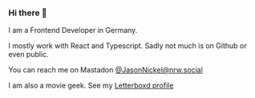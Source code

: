 ### Hi there 👋

I am a Frontend Developer in Germany.

I mostly work with React and Typescript. Sadly not much is on Github or even public.

You can reach me on Mastadon [@JasonNickel@nrw.social](https://nrw.social/@JasonNickel)

I am also a movie geek. See my [Letterboxd profile](https://letterboxd.com/devatrox/) 
